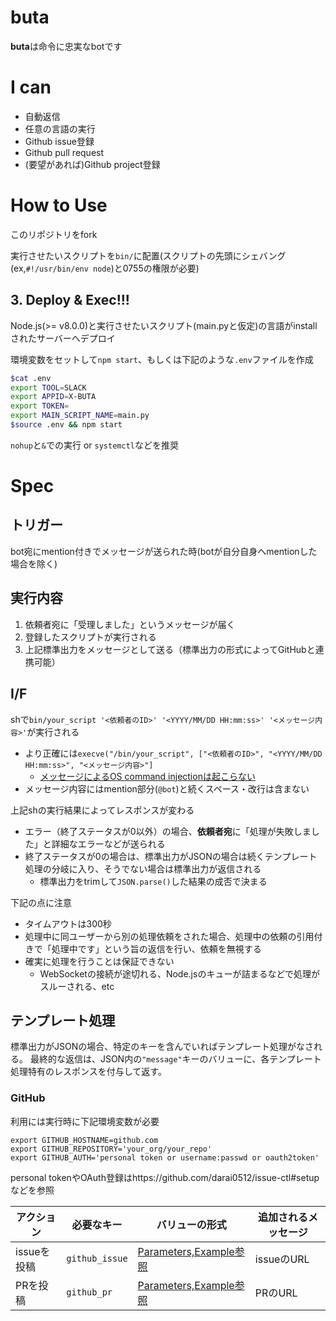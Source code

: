# buta

**buta**は命令に忠実なbotです

# I can

- 自動返信
- 任意の言語の実行
- Github issue登録
- Github pull request
- (要望があれば)Github project登録

# How to Use

このリポジトリをfork

実行させたいスクリプトを`bin/`に配置(スクリプトの先頭にシェバング(ex,`#!/usr/bin/env node`)と0755の権限が必要)

## 3. Deploy & Exec!!!

Node.js(>= v8.0.0)と実行させたいスクリプト(main.pyと仮定)の言語がinstallされたサーバーへデプロイ

環境変数をセットして`npm start`、もしくは下記のような`.env`ファイルを作成

```sh
$cat .env
export TOOL=SLACK
export APPID=X-BUTA
export TOKEN=
export MAIN_SCRIPT_NAME=main.py
$source .env && npm start
```

`nohup`と`&`での実行 or `systemctl`などを推奨

# Spec
## トリガー

bot宛にmention付きでメッセージが送られた時(botが自分自身へmentionした場合を除く)

## 実行内容

1. 依頼者宛に「受理しました」というメッセージが届く
1. 登録したスクリプトが実行される
1. 上記標準出力をメッセージとして送る（標準出力の形式によってGitHubと連携可能）

## I/F

shで`bin/your_script '<依頼者のID>' '<YYYY/MM/DD HH:mm:ss>' '<メッセージ内容>'`が実行される

- より正確には`execve("/bin/your_script", ["<依頼者のID>", "<YYYY/MM/DD HH:mm:ss>", "<メッセージ内容>"]`
  - [メッセージによるOS command injectionは起こらない](https://blog.liftsecurity.io/2014/08/19/Avoid-Command-Injection-Node.js)
- メッセージ内容にはmention部分(`@bot`)と続くスペース・改行は含まない

上記shの実行結果によってレスポンスが変わる

- エラー（終了ステータスが0以外）の場合、**依頼者宛**に「処理が失敗しました」と詳細なエラーなどが送られる
- 終了ステータスが0の場合は、標準出力がJSONの場合は続くテンプレート処理の分岐に入り、そうでない場合は標準出力が返信される
  - 標準出力をtrimして`JSON.parse()`した結果の成否で決まる

下記の点に注意

- タイムアウトは300秒
- 処理中に同ユーザーから別の処理依頼をされた場合、処理中の依頼の引用付きで「処理中です」という旨の返信を行い、依頼を無視する
- 確実に処理を行うことは保証できない
  - WebSocketの接続が途切れる、Node.jsのキューが詰まるなどで処理がスルーされる、etc

## テンプレート処理

標準出力がJSONの場合、特定のキーを含んでいればテンプレート処理がなされる。
最終的な返信は、JSON内の`"message"`キーのバリューに、各テンプレート処理特有のレスポンスを付与して返す。

### GitHub

利用には実行時に下記環境変数が必要

```
export GITHUB_HOSTNAME=github.com
export GITHUB_REPOSITORY='your_org/your_repo'
export GITHUB_AUTH='personal token or username:passwd or oauth2token'
```

personal tokenやOAuth登録はhttps://github.com/darai0512/issue-ctl#setup などを参照

|アクション|必要なキー|バリューの形式|追加されるメッセージ|
|---|---|---|---|
|issueを投稿|`github_issue`|[Parameters,Example参照](https://developer.github.com/v3/issues/#create-an-issue)|issueのURL|
|PRを投稿|`github_pr`|[Parameters,Example参照](https://developer.github.com/v3/pulls/#create-a-pull-request)|PRのURL|
